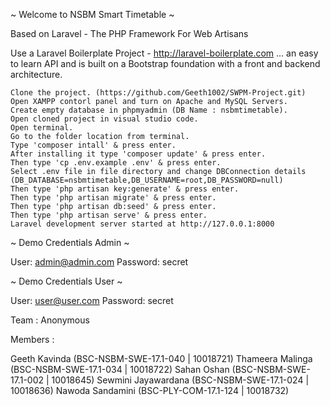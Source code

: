 ~ Welcome to NSBM Smart Timetable ~

Based on Laravel - The PHP Framework For Web Artisans

Use a Laravel Boilerplate Project - http://laravel-boilerplate.com ... an easy to learn API and is built on a Bootstrap foundation with a front and backend architecture.

    Clone the project. (https://github.com/Geeth1002/SWPM-Project.git)
    Open XAMPP contorl panel and turn on Apache and MySQL Servers.
    Create empty database in phpmyadmin (DB Name : nsbmtimetable).
    Open cloned project in visual studio code.
    Open terminal.
    Go to the folder location from terminal.
    Type 'composer intall' & press enter.
    After installing it type 'composer update' & press enter.
    Then type 'cp .env.example .env' & press enter.
    Select .env file in file directory and change DBConnection details (DB_DATABASE=nsbmtimetable,DB_USERNAME=root,DB_PASSWORD=null)
    Then type 'php artisan key:generate' & press enter.
    Then type 'php artisan migrate' & press enter.
    Then type 'php artisan db:seed' & press enter.
    Then type 'php artisan serve' & press enter.
    Laravel development server started at http://127.0.0.1:8000


~ Demo Credentials Admin ~

User: admin@admin.com Password: secret

~ Demo Credentials User ~

User: user@user.com Password: secret

Team : Anonymous

Members :

Geeth Kavinda (BSC-NSBM-SWE-17.1-040 | 10018721) Thameera Malinga (BSC-NSBM-SWE-17.1-034 | 10018722) Sahan Oshan (BSC-NSBM-SWE-17.1-002 | 10018645) Sewmini Jayawardana (BSC-NSBM-SWE-17.1-024 | 10018636) Nawoda Sandamini (BSC-PLY-COM-17.1-124 | 10018732)
